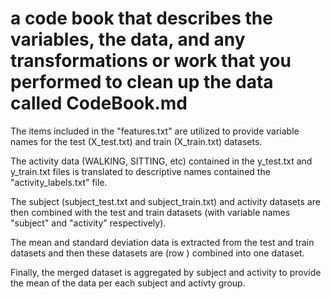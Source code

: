 # a code book that describes the variables, the data, and any transformations or work that you performed to clean up the data called CodeBook.md

The items included in the "features.txt" are utilized to provide variable names for the test (X_test.txt) and train (X_train.txt) datasets.

The activity data (WALKING, SITTING, etc) contained in the y_test.txt and y_train.txt files is translated to descriptive names contained the "activity_labels.txt" file.

The subject (subject_test.txt and subject_train.txt) and activity datasets are then combined with the test and train datasets (with variable names "subject" and "activity" respectively). 

The mean and standard deviation data is extracted from the test and train datasets and then these datasets are (row )  combined into one dataset.

Finally, the merged dataset is aggregated by subject and activity to provide the mean of the data per each subject and activty group. 
